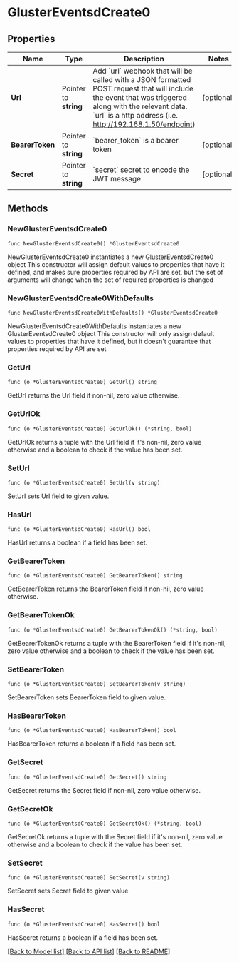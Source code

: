 # GlusterEventsdCreate0

## Properties

Name | Type | Description | Notes
------------ | ------------- | ------------- | -------------
**Url** | Pointer to **string** | Add &#x60;url&#x60; webhook that will be called with a JSON formatted POST request that will include the event that was triggered along with the relevant data. &#x60;url&#x60; is a http address (i.e. http://192.168.1.50/endpoint) | [optional] 
**BearerToken** | Pointer to **string** | &#x60;bearer_token&#x60; is a bearer token | [optional] 
**Secret** | Pointer to **string** | &#x60;secret&#x60; secret to encode the JWT message | [optional] 

## Methods

### NewGlusterEventsdCreate0

`func NewGlusterEventsdCreate0() *GlusterEventsdCreate0`

NewGlusterEventsdCreate0 instantiates a new GlusterEventsdCreate0 object
This constructor will assign default values to properties that have it defined,
and makes sure properties required by API are set, but the set of arguments
will change when the set of required properties is changed

### NewGlusterEventsdCreate0WithDefaults

`func NewGlusterEventsdCreate0WithDefaults() *GlusterEventsdCreate0`

NewGlusterEventsdCreate0WithDefaults instantiates a new GlusterEventsdCreate0 object
This constructor will only assign default values to properties that have it defined,
but it doesn't guarantee that properties required by API are set

### GetUrl

`func (o *GlusterEventsdCreate0) GetUrl() string`

GetUrl returns the Url field if non-nil, zero value otherwise.

### GetUrlOk

`func (o *GlusterEventsdCreate0) GetUrlOk() (*string, bool)`

GetUrlOk returns a tuple with the Url field if it's non-nil, zero value otherwise
and a boolean to check if the value has been set.

### SetUrl

`func (o *GlusterEventsdCreate0) SetUrl(v string)`

SetUrl sets Url field to given value.

### HasUrl

`func (o *GlusterEventsdCreate0) HasUrl() bool`

HasUrl returns a boolean if a field has been set.

### GetBearerToken

`func (o *GlusterEventsdCreate0) GetBearerToken() string`

GetBearerToken returns the BearerToken field if non-nil, zero value otherwise.

### GetBearerTokenOk

`func (o *GlusterEventsdCreate0) GetBearerTokenOk() (*string, bool)`

GetBearerTokenOk returns a tuple with the BearerToken field if it's non-nil, zero value otherwise
and a boolean to check if the value has been set.

### SetBearerToken

`func (o *GlusterEventsdCreate0) SetBearerToken(v string)`

SetBearerToken sets BearerToken field to given value.

### HasBearerToken

`func (o *GlusterEventsdCreate0) HasBearerToken() bool`

HasBearerToken returns a boolean if a field has been set.

### GetSecret

`func (o *GlusterEventsdCreate0) GetSecret() string`

GetSecret returns the Secret field if non-nil, zero value otherwise.

### GetSecretOk

`func (o *GlusterEventsdCreate0) GetSecretOk() (*string, bool)`

GetSecretOk returns a tuple with the Secret field if it's non-nil, zero value otherwise
and a boolean to check if the value has been set.

### SetSecret

`func (o *GlusterEventsdCreate0) SetSecret(v string)`

SetSecret sets Secret field to given value.

### HasSecret

`func (o *GlusterEventsdCreate0) HasSecret() bool`

HasSecret returns a boolean if a field has been set.


[[Back to Model list]](../README.md#documentation-for-models) [[Back to API list]](../README.md#documentation-for-api-endpoints) [[Back to README]](../README.md)


